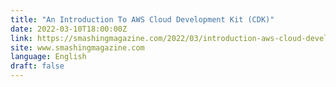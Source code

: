 ```yaml
---
title: "An Introduction To AWS Cloud Development Kit (CDK)"
date: 2022-03-10T18:00:00Z
link: https://smashingmagazine.com/2022/03/introduction-aws-cloud-development-kit/?utm_medium=RSS&utm_source=news.12bit.vn
site: www.smashingmagazine.com
language: English
draft: false
---
```

